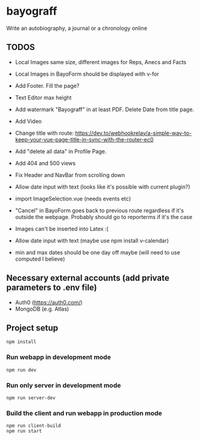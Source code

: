 # bayograff

Write an autobiography, a journal or a chronology online

## TODOS

-   Local Images same size, different images for Reps, Anecs and Facts
-   Local Images in BayoForm should be displayed with v-for
-   Add Footer. Fill the page?
-   Text Editor max height
-   Add watermark "Bayograff" in at least PDF. Delete Date from title page.
-   Add Video

-   Change title with route: https://dev.to/webhookrelay/a-simple-way-to-keep-your-vue-page-title-in-sync-with-the-router-ec0
-   Add "delete all data" in Profile Page.
-   Add 404 and 500 views
-   Fix Header and NavBar from scrolling down
-   Allow date input with text (looks like it's possible with current plugin?)
-   import ImageSelection.vue (needs events etc)
-   "Cancel" in BayoForm goes back to previous route regardless if it's outside the webpage. Probably should go to reporterms if it's the case
-   Images can't be inserted into Latex :(
-   Allow date input with text (maybe use npm install v-calendar)
-   min and max dates should be one day off maybe (will need to use computed I believe)

## Necessary external accounts (add private parameters to .env file)

-   Auth0 (https://auth0.com/)
-   MongoDB (e.g. Atlas)

## Project setup

```
npm install
```

### Run webapp in development mode

```
npm run dev
```

### Run only server in development mode

```
npm run server-dev
```

### Build the client and run webapp in production mode

```
npm run client-build
npm run start
```
